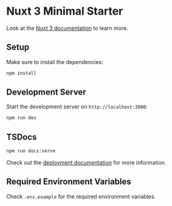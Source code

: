 # Nuxt 3 Minimal Starter

Look at the [Nuxt 3 documentation](https://nuxt.com/docs/getting-started/introduction) to learn more.

## Setup

Make sure to install the dependencies:

```bash
npm install
```

## Development Server

Start the development server on `http://localhost:3000`:

```bash
npm run dev
```

## TSDocs
```bash
npm run docs:serve
```

Check out the [deployment documentation](https://nuxt.com/docs/getting-started/deployment) for more information.

## Required Environment Variables
Check `.env.example` for the required environment variables.